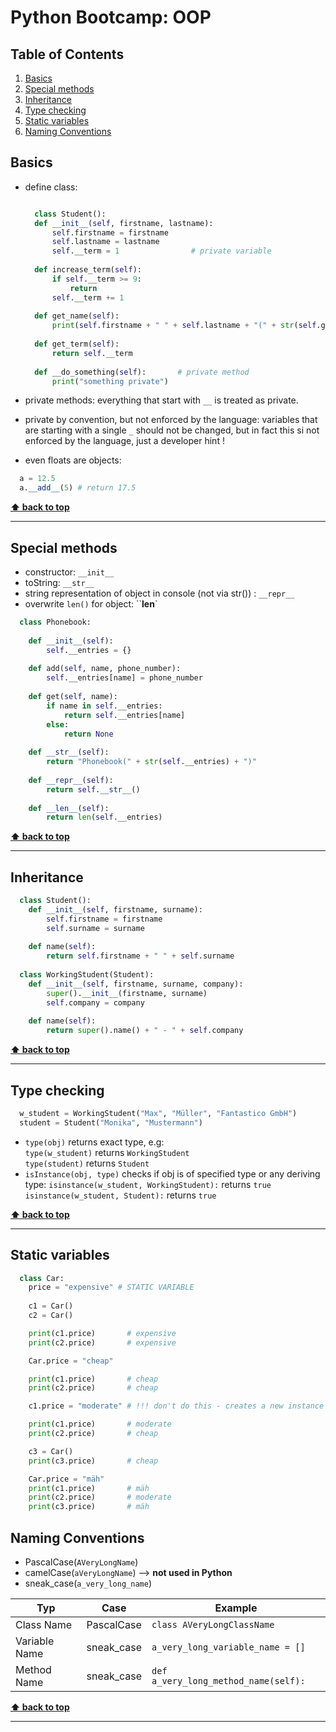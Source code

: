 # Python Bootcamp: OOP

<!-- omit in toc -->
## Table of Contents

1. [Basics](#basics)
2. [Special methods](#special-methods)
3. [Inheritance](#inheritance)
4. [Type checking](#type-checking)
5. [Static variables](#static-variables)
6. [Naming Conventions](#naming-conventions)

## Basics

* define class:
  
  ```Python

    class Student():        
    def __init__(self, firstname, lastname):
        self.firstname = firstname
        self.lastname = lastname        
        self.__term = 1                # private variable
        
    def increase_term(self):
        if self.__term >= 9:
            return
        self.__term += 1
    
    def get_name(self):
        print(self.firstname + " " + self.lastname + "(" + str(self.get_term()) + ")")
        
    def get_term(self):
        return self.__term
    
    def __do_something(self):       # private method
        print("something private")

  ```

* private methods: everything that start with `__` is treated as private. 
* private by convention, but not enforced by the language: variables that are starting with a single `_` should not be changed, but in fact this si not enforced by the language, just a developer hint !
* even floats are objects:

``` Python
  a = 12.5
  a.__add__(5) # return 17.5
```

**[⬆ back to top](#table-of-contents)**
___

## Special methods

* constructor: `__init__`
* toString: `__str__`
* string representation of object in console (not via str()) : `__repr__`
* overwrite `len()` for object: ``__len__`

``` Python
  class Phonebook:
  
    def __init__(self):
        self.__entries = {}
        
    def add(self, name, phone_number):
        self.__entries[name] = phone_number
        
    def get(self, name):
        if name in self.__entries:
            return self.__entries[name]
        else:
            return None
        
    def __str__(self):
        return "Phonebook(" + str(self.__entries) + ")"
    
    def __repr__(self):
        return self.__str__()
    
    def __len__(self):
        return len(self.__entries)
```

**[⬆ back to top](#table-of-contents)**
___

## Inheritance

``` Python
  class Student():        
    def __init__(self, firstname, surname):
        self.firstname = firstname
        self.surname = surname
    
    def name(self):
        return self.firstname + " " + self.surname
    
  class WorkingStudent(Student):
    def __init__(self, firstname, surname, company):
        super().__init__(firstname, surname)
        self.company = company
        
    def name(self):
        return super().name() + " - " + self.company
```

**[⬆ back to top](#table-of-contents)**
___

## Type checking

``` Python
  w_student = WorkingStudent("Max", "Müller", "Fantastico GmbH")
  student = Student("Monika", "Mustermann")
```

* `type(obj)` returns exact type, e.g:  
 `type(w_student)` returns `WorkingStudent`  
 `type(student)` returns `Student`
* `isInstance(obj, type)` checks if obj is of specified type or any deriving type:
  `isinstance(w_student, WorkingStudent):`  returns `true`  
  `isinstance(w_student, Student):`  returns `true`

**[⬆ back to top](#table-of-contents)**
___


## Static variables

``` Python
  class Car:
    price = "expensive" # STATIC VARIABLE
        
    c1 = Car()        
    c2 = Car()

    print(c1.price)       # expensive  
    print(c2.price)       # expensive

    Car.price = "cheap"

    print(c1.price)       # cheap
    print(c2.price)       # cheap

    c1.price = "moderate" # !!! don't do this - creates a new instance variable overwriting the static variable 

    print(c1.price)       # moderate
    print(c2.price)       # cheap

    c3 = Car()
    print(c3.price)       # cheap

    Car.price = "mäh"
    print(c1.price)       # mäh
    print(c2.price)       # moderate
    print(c3.price)       # mäh
```

## Naming Conventions

* PascalCase(`AVeryLongName`)
* camelCase(`aVeryLongName`)  --> __not used in Python__
* sneak_case(`a_very_long_name`)

| Typ           | Case       | Example                              |
| ------------- | ---------- | ------------------------------------ |
| Class Name    | PascalCase | `class AVeryLongClassName`           |
| Variable Name | sneak_case | `a_very_long_variable_name = []`     |
| Method Name   | sneak_case | `def a_very_long_method_name(self):` |


**[⬆ back to top](#table-of-contents)**
___